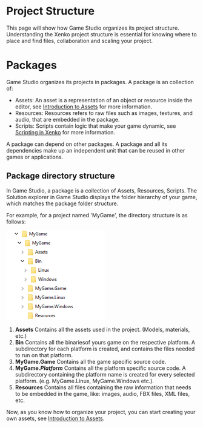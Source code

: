 # Project Structure

This page will show how Game Studio organizes its project structure. Understanding the Xenko project structure is essential for knowing where to place and find files, collaboration and scaling your project.

# Packages

Game Studio organizes its projects in packages. A package is an collection of:

* Assets: An asset is a representation of an object or resource inside the editor, see [Introduction to Assets](introduction-to-assets.md) for more information.
* Resources: Resources refers to raw files such as images, textures, and audio, that are embedded in the package.
* Scripts: Scripts contain logic that make your game dynamic, see [Scripting in Xenko](scripting-in-xenko.md) for more information.

A package can depend on other packages. A package and all its dependencies make up an independent unit that can be reused in other games or applications.

## Package directory structure

In Game Studio, a package is a collection of Assets, Resources, Scripts. The Solution explorer in Game Studio displays the folder hierarchy of your game, which matches the package folder structure.

For example, for a project named 'MyGame', the directory structure is as follows:

![Xenko Sample Directory Structure](media/sample-project-directory-structure.png)

1. **Assets** Contains all the assets used in the project. (Models, materials, etc.)
2. **Bin** Contains all the binariesof yours game on the respective platform. A subdirectory for each platform is created, and contains the files needed to run on that platform.
3. **MyGame.Game** Contains all the game specific source code.
4. **MyGame._Platform_** Contains all the platform specific source code. A subdirectory containing the platform name is created for every selected platform. (e.g. MyGame.Linux, MyGame.Windows etc.).
5. **Resources** Contains all files containing the raw information that needs to be embedded in the game, like: images, audio, FBX files, XML files, etc.

Now, as you know how to organize your project, you can start creating your own assets, see [Introduction to Assets](introduction-to-assets.md).
